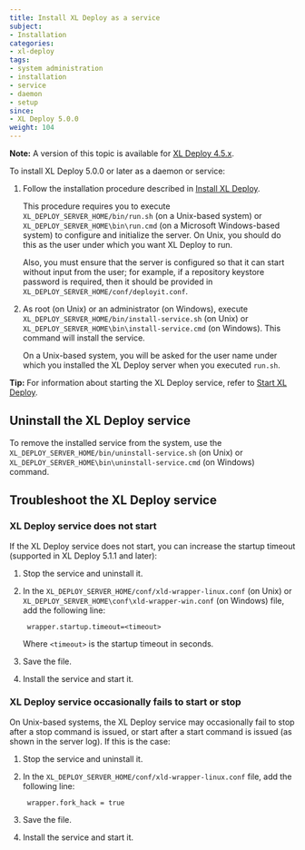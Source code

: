 ```yaml
---
title: Install XL Deploy as a service
subject:
- Installation
categories:
- xl-deploy
tags:
- system administration
- installation
- service
- daemon
- setup
since:
- XL Deploy 5.0.0
weight: 104
---
```


**Note:** A version of this topic is available for [XL Deploy 4.5.x](/xl-deploy/4.5.x/install-xl-deploy-as-a-service-4.5.html).

To install XL Deploy 5.0.0 or later as a daemon or service:

1. Follow the installation procedure described in [Install XL Deploy](/xl-deploy/how-to/install-xl-deploy.html).

    This procedure requires you to execute `XL_DEPLOY_SERVER_HOME/bin/run.sh` (on a Unix-based system) or `XL_DEPLOY_SERVER_HOME\bin\run.cmd` (on a Microsoft Windows-based system) to configure and initialize the server. On Unix, you should do this as the user under which you want XL Deploy to run.

    Also, you must ensure that the server is configured so that it can start without input from the user; for example, if a repository keystore password is required, then it should be provided in `XL_DEPLOY_SERVER_HOME/conf/deployit.conf`.

1. As root (on Unix) or an administrator (on Windows), execute `XL_DEPLOY_SERVER_HOME/bin/install-service.sh` (on Unix) or `XL_DEPLOY_SERVER_HOME\bin\install-service.cmd` (on Windows). This command will install the service.

    On a Unix-based system, you will be asked for the user name under which you installed the XL Deploy server when you executed `run.sh`.

**Tip:** For information about starting the XL Deploy service, refer to [Start XL Deploy](/xl-deploy/how-to/start-xl-deploy.html).

## Uninstall the XL Deploy service

To remove the installed service from the system, use the `XL_DEPLOY_SERVER_HOME/bin/uninstall-service.sh` (on Unix) or `XL_DEPLOY_SERVER_HOME\bin\uninstall-service.cmd` (on Windows) command.

## Troubleshoot the XL Deploy service

### XL Deploy service does not start

If the XL Deploy service does not start, you can increase the startup timeout (supported in XL Deploy 5.1.1 and later):

1. Stop the service and uninstall it.
1. In the `XL_DEPLOY_SERVER_HOME/conf/xld-wrapper-linux.conf` (on Unix) or `XL_DEPLOY_SERVER_HOME\conf\xld-wrapper-win.conf` (on Windows) file, add the following line:

        wrapper.startup.timeout=<timeout>

    Where `<timeout>` is the startup timeout in seconds.

1. Save the file.
1. Install the service and start it.

### XL Deploy service occasionally fails to start or stop

On Unix-based systems, the XL Deploy service may occasionally fail to stop after a stop command is issued, or start after a start command is issued (as shown in the server log). If this is the case:

1. Stop the service and uninstall it.
1. In the `XL_DEPLOY_SERVER_HOME/conf/xld-wrapper-linux.conf` file, add the following line:

        wrapper.fork_hack = true

1. Save the file.
1. Install the service and start it.
